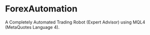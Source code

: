 # ForexAutomation
A Completely Automated Trading Robot (Expert Advisor) using MQL4 (MetaQuotes Language 4).
